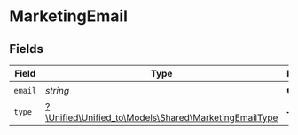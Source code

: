 # MarketingEmail


## Fields

| Field                                                                                              | Type                                                                                               | Required                                                                                           | Description                                                                                        |
| -------------------------------------------------------------------------------------------------- | -------------------------------------------------------------------------------------------------- | -------------------------------------------------------------------------------------------------- | -------------------------------------------------------------------------------------------------- |
| `email`                                                                                            | *string*                                                                                           | :heavy_check_mark:                                                                                 | N/A                                                                                                |
| `type`                                                                                             | [?\Unified\Unified_to\Models\Shared\MarketingEmailType](../../Models/Shared/MarketingEmailType.md) | :heavy_minus_sign:                                                                                 | N/A                                                                                                |
